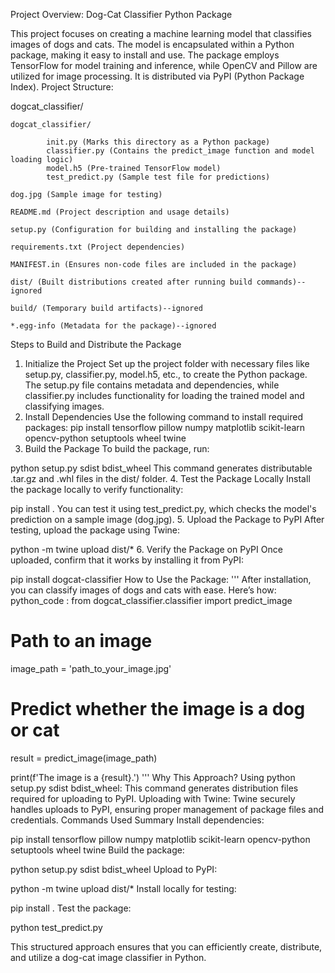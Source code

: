 Project Overview: Dog-Cat Classifier Python Package


This project focuses on creating a machine learning model that classifies images of dogs and cats. The model is encapsulated within a Python package, making it easy to install and use. The package employs TensorFlow for model training and inference, while OpenCV and Pillow are utilized for image processing. It is distributed via PyPI (Python Package Index). 
Project Structure:

dogcat_classifier/

    dogcat_classifier/

            init.py (Marks this directory as a Python package)
            classifier.py (Contains the predict_image function and model loading logic)
            model.h5 (Pre-trained TensorFlow model)
            test_predict.py (Sample test file for predictions)

    dog.jpg (Sample image for testing)

    README.md (Project description and usage details)

    setup.py (Configuration for building and installing the package)

    requirements.txt (Project dependencies)

    MANIFEST.in (Ensures non-code files are included in the package)

    dist/ (Built distributions created after running build commands)--ignored

    build/ (Temporary build artifacts)--ignored

    *.egg-info (Metadata for the package)--ignored


Steps to Build and Distribute the Package
1. Initialize the Project
Set up the project folder with necessary files like setup.py, classifier.py, model.h5, etc., to create the Python package. The setup.py file contains metadata and dependencies, while classifier.py includes functionality for loading the trained model and classifying images.
2. Install Dependencies
Use the following command to install required packages:
pip install tensorflow pillow numpy matplotlib scikit-learn opencv-python setuptools wheel twine
3. Build the Package
To build the package, run:

python setup.py sdist bdist_wheel
This command generates distributable .tar.gz and .whl files in the dist/ folder.
4. Test the Package Locally
Install the package locally to verify functionality:

pip install .
You can test it using test_predict.py, which checks the model's prediction on a sample image (dog.jpg).
5. Upload the Package to PyPI
After testing, upload the package using Twine:

python -m twine upload dist/*
6. Verify the Package on PyPI
Once uploaded, confirm that it works by installing it from PyPI:

pip install dogcat-classifier
How to Use the Package:
'''
After installation, you can classify images of dogs and cats with ease. Here’s how:
python_code :
from dogcat_classifier.classifier import predict_image

# Path to an image
image_path = 'path_to_your_image.jpg'

# Predict whether the image is a dog or cat
result = predict_image(image_path)

print(f'The image is a {result}.')
'''
Why This Approach?
Using python setup.py sdist bdist_wheel: This command generates distribution files required for uploading to PyPI.
Uploading with Twine: Twine securely handles uploads to PyPI, ensuring proper management of package files and credentials.
Commands Used Summary
Install dependencies:

pip install tensorflow pillow numpy matplotlib scikit-learn opencv-python setuptools wheel twine
Build the package:

python setup.py sdist bdist_wheel
Upload to PyPI:

python -m twine upload dist/*
Install locally for testing:

pip install .
Test the package:

python test_predict.py

This structured approach ensures that you can efficiently create, distribute, and utilize a dog-cat image classifier in Python.
